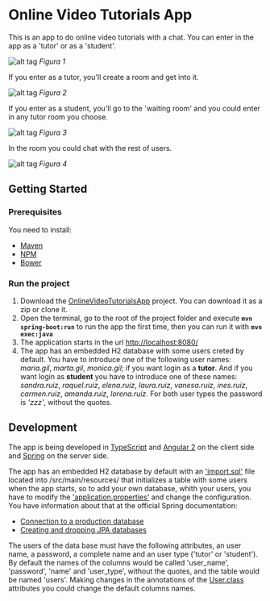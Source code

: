 # Online Video Tutorials App
This is an app to do online video tutorials with a chat. You can enter in the app as a 'tutor' or as a 'student'.

![alt tag](https://github.com/Echeverrias/OnlineVideoTutorials/blob/1.0.x/src/main/resources/img/OVT%20-%20login.png)
*Figura 1*  



If you enter as a tutor, you'll create a room and get into it.

![alt tag](https://github.com/Echeverrias/OnlineVideoTutorials/blob/1.0.x/src/main/resources/img/OVT%20-%20room.png)
*Figura 2*  



If you enter as a student, you'll go to the 'waiting room' and you could enter in any tutor room you choose.

![alt tag](https://github.com/Echeverrias/OnlineVideoTutorials/blob/1.0.x/src/main/resources/img/OVT%20-%20waiting%20room.png)
*Figura 3*  



In the room you could chat with the rest of users.

![alt tag](https://github.com/Echeverrias/OnlineVideoTutorials/blob/1.0.x/src/main/resources/img/OVT%20-%20room%20chat.png)
*Figura 4*  




## Getting Started
### Prerequisites
You need to install:

- [Maven](http://maven.apache.org/install.html)
- [NPM](https://docs.npmjs.com/getting-started/installing-node)
- [Bower](https://bower.io/#install-bower)


### Run the project
1. Download the [OnlineVideoTutorialsApp](https://github.com/Echeverrias/OnlineVideoTutorials/tree/1.0.x) project. You can download it as a zip or clone it.
2. Open the terminal, go to the root of the project folder and execute **`mvn spring-boot:run`** to run the app the first time, then you can run it with **`mvn exec:java`**
3. The application starts in the url [http://localhost:8080/](http://localhost:8080/)
4. The app has an embedded H2 database with some users creted by default. You have to introduce one of the following user names: *maria.gil*, *marta.gil*, *monica.gil*; if you want login as a **tutor**. And if you want login as **student** you have to introduce one of these names: *sandra.ruiz*, *raquel.ruiz*, *elena.ruiz*, *laura.ruiz*, *vanesa.ruiz*, *ines.ruiz*, *carmen.ruiz*, *amanda.ruiz*, *lorena.ruiz*. For both user types the password is *'zzz'*, without the quotes.


## Development
The app is being developed in [TypeScript](https://www.typescriptlang.org/) and [Angular 2](https://angular.io/) on the client side and [Spring](https://spring.io/) on the server side.

The app has an embedded H2 database by default with an ['import.sql'](https://github.com/Echeverrias/OnlineVideoTutorials/blob/1.0.x/src/main/resources/import.sql) file located into /src/main/resources/ that initializes a table with some users when the app starts, so to add your own database, whith your users, you have to modify the ['application.properties'](https://github.com/Echeverrias/OnlineVideoTutorials/blob/1.0.x/src/main/resources/application.properties) and change the configuration. You have information about that at the official Spring documentation:
- [Connection to a production database](http://docs.spring.io/spring-boot/docs/current/reference/htmlsingle/#boot-features-connect-to-production-database)
- [Creating and dropping JPA databases](http://docs.spring.io/spring-boot/docs/current/reference/htmlsingle/#boot-features-spring-data-jpa-repositories)

The users of the data base must have the following attributes, an user name, a password, a complete name and an user type ('tutor' or 'student'). By default the names of the columns would be called 'user_name', 'password', 'name' and 'user_type', without the quotes, and the table would be named 'users'. Making changes in the annotations of the [User.class](https://github.com/Echeverrias/OnlineVideoTutorials/blob/1.0.x/src/main/java/org/jaea/onlinevideotutorials/domain/User.java) attributes you could change the default columns names.  



